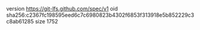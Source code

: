 version https://git-lfs.github.com/spec/v1
oid sha256:c2367fc198595eed6c7c6980823b4302f6853f313918e5b852229c3c8ab61285
size 1752
